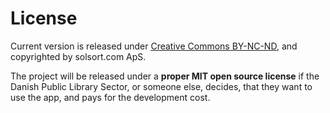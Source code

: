 # License

Current version is released under [Creative Commons BY-NC-ND](https://creativecommons.org/licenses/by-nc-nd/3.0/), and copyrighted by solsort.com ApS.

The project will be released under a **proper MIT open source license** if the Danish Public Library Sector, or someone else, decides, that they want to use the app, and pays for the development cost. 
